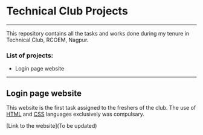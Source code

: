 # Technical Club Projects
------
This repository contains all the tasks and works done during my tenure in Technical Club, RCOEM, Nagpur.

### List of projects:
* Login page website

------
## Login page website

This website is the first task assigned to the freshers of the club. 
The use of [HTML](https://developer.mozilla.org/en-US/docs/Web/HTML) and [CSS](https://developer.mozilla.org/en-US/docs/Web/CSS) languages exclusively was compulsary.

[Link to the website](To be updated)
